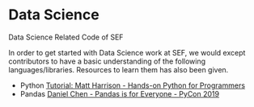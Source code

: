 # Data Science
Data Science Related Code of SEF

In order to get started with Data Science work at SEF, we would except contributors to have a basic understanding of the following languages/libraries. Resources to learn them has also been given.

* Python 
  [Tutorial: Matt Harrison - Hands-on Python for Programmers](https://youtu.be/fuJcSNUMrW0)
* Pandas
[Daniel Chen - Pandas is for Everyone - PyCon 2019](https://youtu.be/3qDhDXNRgHE)
